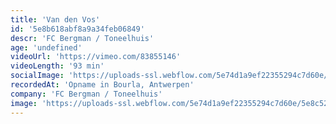 ```yaml
---
title: 'Van den Vos'
id: '5e8b618abf8a9a34feb06849'
descr: 'FC Bergman / Toneelhuis'
age: 'undefined'
videoUrl: 'https://vimeo.com/83855146'
videoLength: '93 min'
socialImage: 'https://uploads-ssl.webflow.com/5e74d1a9ef22355294c7d60e/5e8c52457bdc1c26287892cd_Schermafbeelding%202020-04-07%20om%2012.13.06.png'
recordedAt: 'Opname in Bourla, Antwerpen'
company: 'FC Bergman / Toneelhuis'
image: 'https://uploads-ssl.webflow.com/5e74d1a9ef22355294c7d60e/5e8c52457bdc1c26287892cd_Schermafbeelding%202020-04-07%20om%2012.13.06.png'
---
```

